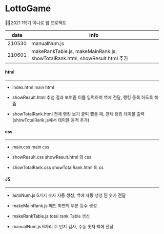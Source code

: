 # LottoGame
👩‍💻2021 1학기 이니로 웹 프로젝트


|date|info|
|------|---------------------------------------------------------------------------|
|210530|manualNum.js|6자리 입력 받는 부분 수정|
|210601|makeRankTable.js, makeMainRank.js, showTotalRank.html, showResult.html 추가|


#### html
-----------------------------------------------------
- index.html 
main html

- showResult.html
추첨 결과 보여줌
이름 입력하여 백에 전달, 랭킹 등록 하도록 해 줌

- showTotalRank.html
전체 랭킹 보기 클릭 했을 때, 전체 랭킹 테이블 출력(showTotalRank.js에서 테이블 동적 추가)

#### css
-----------------------------------------------------
- main.css
main css

- showResult.css
showResult.html 의 css

- showTotalRank.css
showTotalRank.html 의 cs

#### JS
-----------------------------------------------------
- autoNum.js
6가지 숫자 자동 생성, 백에 자동 생성 된 숫자 전달

- makeMainRank.js
메인 화면의 부분 등수 생성 

- makeRankTable.js
total rank Table 생성

- manualNum.js
6자리 수 인지 검사, 수동 숫자 백에 전달

